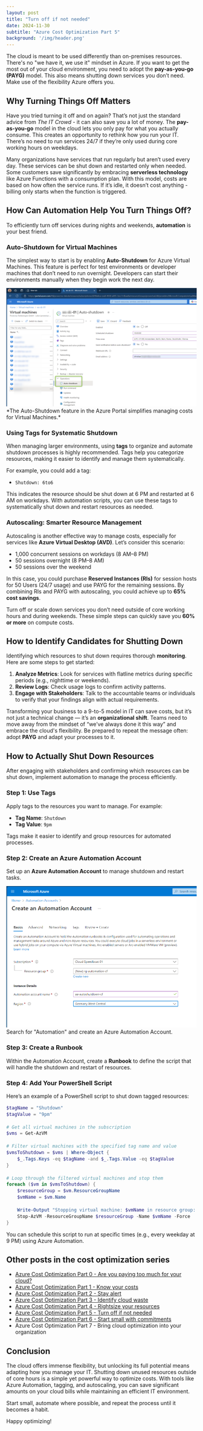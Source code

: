 ```yaml
---
layout: post
title: "Turn off if not needed"
date: 2024-11-30
subtitle: "Azure Cost Optimization Part 5"
background: '/img/header.png'
---
```


The cloud is meant to be used differently than on-premises resources. There's no "we have it, we use it" mindset in Azure. If you want to get the most out of your cloud environment, you need to adopt the **pay-as-you-go (PAYG)** model. This also means shutting down services you don’t need. Make use of the flexibility Azure offers you.

## Why Turning Things Off Matters

Have you tried turning it off and on again? That’s not just the standard advice from *The IT Crowd* - it can also save you a lot of money. The **pay-as-you-go** model in the cloud lets you only pay for what you actually consume. This creates an opportunity to rethink how you run your IT. There’s no need to run services 24/7 if they’re only used during core working hours on weekdays.

Many organizations have services that run regularly but aren’t used every day. These services can be shut down and restarted only when needed. Some customers save significantly by embracing **serverless technology** like Azure Functions with a consumption plan. With this model, costs are based on how often the service runs. If it’s idle, it doesn’t cost anything - billing only starts when the function is triggered.

## How Can Automation Help You Turn Things Off?

To efficiently turn off services during nights and weekends, **automation** is your best friend.

### Auto-Shutdown for Virtual Machines

The simplest way to start is by enabling **Auto-Shutdown** for Azure Virtual Machines. This feature is perfect for test environments or developer machines that don’t need to run overnight. Developers can start their environments manually when they begin work the next day.

<img src="/img/posts/Azure-Auto-Shutdown.png" class="img-fluid" alt="Azure Auto-Shutdown Feature" />
*The Auto-Shutdown feature in the Azure Portal simplifies managing costs for Virtual Machines.*

### Using Tags for Systematic Shutdown

When managing larger environments, using **tags** to organize and automate shutdown processes is highly recommended. Tags help you categorize resources, making it easier to identify and manage them systematically.

For example, you could add a tag:

- `Shutdown: 6to6`

This indicates the resource should be shut down at 6 PM and restarted at 6 AM on workdays. With automation scripts, you can use these tags to systematically shut down and restart resources as needed.

### Autoscaling: Smarter Resource Management

Autoscaling is another effective way to manage costs, especially for services like **Azure Virtual Desktop (AVD)**. Let’s consider this scenario:

- 1,000 concurrent sessions on workdays (8 AM–8 PM)
- 50 sessions overnight (8 PM–8 AM)
- 50 sessions over the weekend

In this case, you could purchase **Reserved Instances (RIs)** for session hosts for 50 Users (24/7 usage) and use PAYG for the remaining sessions. By combining RIs and PAYG with autoscaling, you could achieve up to **65% cost savings**.

Turn off or scale down services you don’t need outside of core working hours and during weekends. These simple steps can quickly save you **60% or more** on compute costs.

## How to Identify Candidates for Shutting Down

Identifying which resources to shut down requires thorough **monitoring**. Here are some steps to get started:

1. **Analyze Metrics**: Look for services with flatline metrics during specific periods (e.g., nighttime or weekends).
2. **Review Logs**: Check usage logs to confirm activity patterns.
3. **Engage with Stakeholders**: Talk to the accountable teams or individuals to verify that your findings align with actual requirements.

Transforming your business to a 9-to-5 model in IT can save costs, but it’s not just a technical change — it’s an **organizational shift**. Teams need to move away from the mindset of “we’ve always done it this way” and embrace the cloud's flexibility. Be prepared to repeat the message often: adopt **PAYG** and adapt your processes to it.

## How to Actually Shut Down Resources

After engaging with stakeholders and confirming which resources can be shut down, implement automation to manage the process efficiently.

### Step 1: Use Tags

Apply tags to the resources you want to manage. For example:

- **Tag Name**: `Shutdown`
- **Tag Value**: `9pm`

Tags make it easier to identify and group resources for automated processes.

### Step 2: Create an Azure Automation Account

Set up an **Azure Automation Account** to manage shutdown and restart tasks.

<img src="/img/posts/Azure-Automation-Account.png" class="img-fluid" alt="Create an Azure Automation Account" />
Search for "Automation" and create an Azure Automation Account.

### Step 3: Create a Runbook

Within the Automation Account, create a **Runbook** to define the script that will handle the shutdown and restart of resources.

### Step 4: Add Your PowerShell Script

Here’s an example of a PowerShell script to shut down tagged resources:

```powershell
$tagName = "Shutdown"
$tagValue = "9pm"

# Get all virtual machines in the subscription
$vms = Get-AzVM

# Filter virtual machines with the specified tag name and value
$vmsToShutdown = $vms | Where-Object { 
    $_.Tags.Keys -eq $tagName -and $_.Tags.Value -eq $tagValue 
}

# Loop through the filtered virtual machines and stop them
foreach ($vm in $vmsToShutdown) {
    $resourceGroup = $vm.ResourceGroupName
    $vmName = $vm.Name

    Write-Output "Stopping virtual machine: $vmName in resource group: $resourceGroup"
    Stop-AzVM -ResourceGroupName $resourceGroup -Name $vmName -Force
}
```

You can schedule this script to run at specific times (e.g., every weekday at 9 PM) using Azure Automation.

## Other posts in the cost optimization series

- [Azure Cost Optimization Part 0 - Are you paying too much for your cloud?](2024-09-25-are-you-paying-too-much-for-your-cloud.md)
- [Azure Cost Optimization Part 1 - Know your costs](2024-10-01-azure-cost-optimization-part-1-know-your-costs.md)
- [Azure Cost Optimization Part 2 - Stay alert](2024-10-14-azure-cost-optimization-part-2-stay-alert.md)
- [Azure Cost Optimization Part 3 - Identify cloud waste](2024-10-16-azure-cost-optimization-part-3-identify-cloud-waste.md)
- [Azure Cost Optimization Part 4 - Rightsize your resources](2024-10-24-azure-cost-optimization-part-4-rightsize-your-resources.md)
- [Azure Cost Optimization Part 5 - Turn off if not needed](2024-11-15-azure-cost-optimization-part-5-turn-off-if-not-needed.md)
- [Azure Cost Optimization Part 6 - Start small with commitments](2024-12-30-azure-cost-optimization-part-6-start-small-with-commitments.md)
- Azure Cost Optimization Part 7 - Bring cloud optimization into your organization

## Conclusion

The cloud offers immense flexibility, but unlocking its full potential means adapting how you manage your IT. Shutting down unused resources outside of core hours is a simple yet powerful way to optimize costs. With tools like Azure Automation, tagging, and autoscaling, you can save significant amounts on your cloud bills while maintaining an efficient IT environment.

Start small, automate where possible, and repeat the process until it becomes a habit.

Happy optimizing!